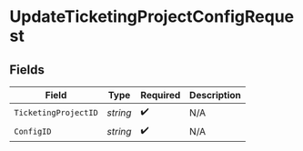 # UpdateTicketingProjectConfigRequest


## Fields

| Field                | Type                 | Required             | Description          |
| -------------------- | -------------------- | -------------------- | -------------------- |
| `TicketingProjectID` | *string*             | :heavy_check_mark:   | N/A                  |
| `ConfigID`           | *string*             | :heavy_check_mark:   | N/A                  |